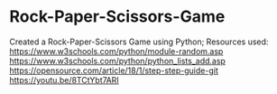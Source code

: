 # Rock-Paper-Scissors-Game
Created a Rock-Paper-Scissors Game using Python;
Resources used:
https://www.w3schools.com/python/module-random.asp
https://www.w3schools.com/python/python_lists_add.asp
https://opensource.com/article/18/1/step-step-guide-git
https://youtu.be/8TCtYbt7ARI
